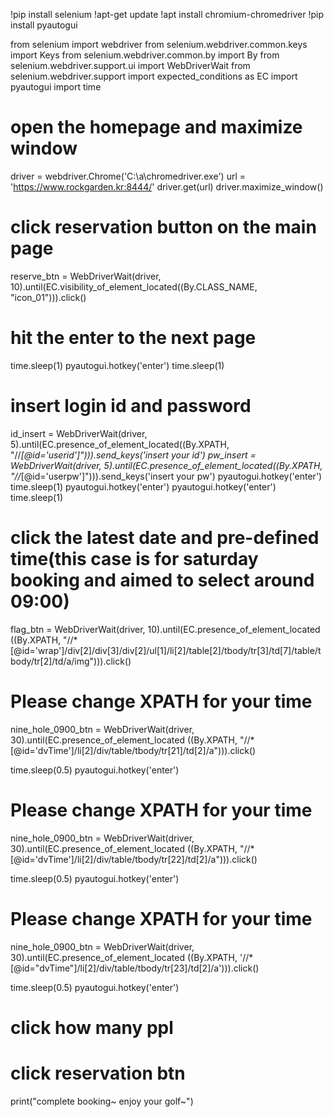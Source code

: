 !pip install selenium
!apt-get update
!apt install chromium-chromedriver
!pip install pyautogui

from selenium import webdriver
from selenium.webdriver.common.keys import Keys
from selenium.webdriver.common.by import By
from selenium.webdriver.support.ui import WebDriverWait
from selenium.webdriver.support import expected_conditions as EC
import pyautogui
import time
# open the homepage and maximize window
driver = webdriver.Chrome('C:\a\chromedriver.exe')
url = 'https://www.rockgarden.kr:8444/'
driver.get(url)
driver.maximize_window()

# click reservation button on the main page
reserve_btn = WebDriverWait(driver, 10).until(EC.visibility_of_element_located((By.CLASS_NAME, "icon_01"))).click()

# hit the enter to the next page
time.sleep(1)
pyautogui.hotkey('enter')
time.sleep(1)

# insert login id and password
id_insert = WebDriverWait(driver, 5).until(EC.presence_of_element_located((By.XPATH, "//*[@id='userid']"))).send_keys('insert your id')
pw_insert = WebDriverWait(driver, 5).until(EC.presence_of_element_located((By.XPATH, "//*[@id='userpw']"))).send_keys('insert your pw')
pyautogui.hotkey('enter')
time.sleep(1)
pyautogui.hotkey('enter')
pyautogui.hotkey('enter')
time.sleep(1)


# click the latest date and  pre-defined time(this case is for saturday booking and aimed to select around 09:00)
flag_btn = WebDriverWait(driver, 10).until(EC.presence_of_element_located
           ((By.XPATH, "//*[@id='wrap']/div[2]/div[3]/div[2]/ul[1]/li[2]/table[2]/tbody/tr[3]/td[7]/table/tbody/tr[2]/td/a/img"))).click()

# Please change XPATH for your time
nine_hole_0900_btn = WebDriverWait(driver, 30).until(EC.presence_of_element_located
                                                     ((By.XPATH, "//*[@id='dvTime']/li[2]/div/table/tbody/tr[21]/td[2]/a"))).click()

time.sleep(0.5)
pyautogui.hotkey('enter')

# Please change XPATH for your time
nine_hole_0900_btn = WebDriverWait(driver, 30).until(EC.presence_of_element_located
                                                     ((By.XPATH, "//*[@id='dvTime']/li[2]/div/table/tbody/tr[22]/td[2]/a"))).click()

time.sleep(0.5)
pyautogui.hotkey('enter')

# Please change XPATH for your time
nine_hole_0900_btn = WebDriverWait(driver, 30).until(EC.presence_of_element_located
                                                     ((By.XPATH, '//*[@id="dvTime"]/li[2]/div/table/tbody/tr[23]/td[2]/a'))).click()

time.sleep(0.5)
pyautogui.hotkey('enter')

# click how many ppl 

# click reservation btn

print("complete booking~ enjoy your golf~")

